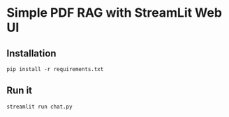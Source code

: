 # Simple PDF RAG with StreamLit Web UI

## Installation
`pip install -r requirements.txt`

## Run it
`streamlit run chat.py`
